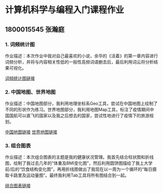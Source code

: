 # 计算机科学与编程入门课程作业
## 1800015545 张瀚庭
### 1. 词频统计图

作业描述：本次作业中我对自己最喜欢的小说，余华的《活着》的第一章内容进行词频分析，并将与内容相关性低的一般性高频词语删去后，最后利用词云将分析结果可视化。

[词频统计图链接](https://Hankform.github.io/活着第一章词云.html)

### 2. 中国地图、世界地图

作业描述：中国地图部分，我利用地理坐标系Geo工具，尝试在中国地图上绘制了不同的形状作为练习。世界地图部分，我利用地图Map工具，标注了疫情期间中国国航可以直飞的国家以及我之后想去的国家，尝试性地进行了疫情下的旅游规划。

[中国地图链接](https://Hankform.github.io/国内地理坐标系-形状练习.html)
[世界地图链接](https://Hankform.github.io/疫情期间旅游规划.html)

### 3. 组合图表

作业描述：本次组合图表的主题是我的健康状况管理。我首先结合柱状图和折线图，绘制了我过去几年的“体重及BMI变化图”，然后利用圆饼图描绘了我上大学前/后的“饮食结构变化图”，再用折线图做出了我现在以一周为一个循环的“每日摄取卡路里及运动量图”。最终我利用Tab工具将所有图结合到一起。

[组合图表链接](https://Hankform.github.io/健康管理.html)
